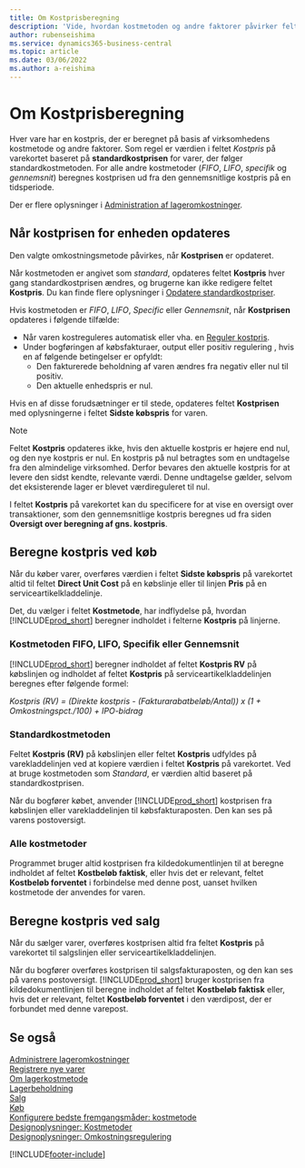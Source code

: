 ```yaml
---
title: Om Kostprisberegning
description: 'Vide, hvordan kostmetoden og andre faktorer påvirker feltet Kostpris på varekortet.'
author: rubenseishima
ms.service: dynamics365-business-central
ms.topic: article
ms.date: 03/06/2022
ms.author: a-reishima
---
```

# <a name="about-unit-cost-calculation" />Om Kostprisberegning

Hver vare har en kostpris, der er beregnet på basis af virksomhedens kostmetode og andre faktorer. Som regel er værdien i feltet *Kostpris* på varekortet baseret på **standardkostprisen** for varer, der følger standardkostmetoden. For alle andre kostmetoder (*FIFO*, *LIFO*, *specifik* og *gennemsnit*) beregnes kostprisen ud fra den gennemsnitlige kostpris på en tidsperiode.  

Der er flere oplysninger i [Administration af lageromkostninger](finance-manage-inventory-costs.md).  

## <a name="when-is-the-unit-cost-field-updated" />Når kostprisen for enheden opdateres

Den valgte omkostningsmetode påvirkes, når **Kostprisen** er opdateret.

Når kostmetoden er angivet som *standard*, opdateres feltet **Kostpris** hver gang standardkostprisen ændres, og brugerne kan ikke redigere feltet **Kostpris**. Du kan finde flere oplysninger i [Opdatere standardkostpriser](finance-how-to-update-standard-costs.md).

Hvis kostmetoden er *FIFO*, *LIFO*, *Specific* eller *Gennemsnit*, når **Kostprisen** opdateres i følgende tilfælde:

* Når varen kostreguleres automatisk eller vha. en [Reguler kostpris](inventory-how-adjust-item-costs.md#to-adjust-item-costs-manually).
* Under bogføringen af købsfakturaer, output eller positiv regulering , hvis en af følgende betingelser er opfyldt:
  * Den fakturerede beholdning af varen ændres fra negativ eller nul til positiv.
  * Den aktuelle enhedspris er nul.

Hvis en af disse forudsætninger er til stede, opdateres feltet **Kostprisen** med oplysningerne i feltet **Sidste købspris** for varen.

> [!NOTE]
> Feltet **Kostpris** opdateres ikke, hvis den aktuelle kostpris er højere end nul, og den nye kostpris er nul. En kostpris på nul betragtes som en undtagelse fra den almindelige virksomhed. Derfor bevares den aktuelle kostpris for at levere den sidst kendte, relevante værdi. Denne undtagelse gælder, selvom det eksisterende lager er blevet værdireguleret til nul.

I feltet **Kostpris** på varekortet kan du specificere for at vise en oversigt over transaktioner, som den gennemsnitlige kostpris beregnes ud fra siden **Oversigt over beregning af gns. kostpris**.

## <a name="unit-cost-calculation-for-purchases" />Beregne kostpris ved køb

Når du køber varer, overføres værdien i feltet **Sidste købspris** på varekortet altid til feltet **Direct Unit Cost** på en købslinje eller til linjen **Pris** på en serviceartikelkladdelinje.

Det, du vælger i feltet **Kostmetode**, har indflydelse på, hvordan [!INCLUDE[prod_short](includes/prod_short.md)] beregner indholdet i felterne **Kostpris** på linjerne.

### <a name="costing-method-fifo-lifo-specific-or-average" />Kostmetoden FIFO, LIFO, Specifik eller Gennemsnit

[!INCLUDE[prod_short](includes/prod_short.md)] beregner indholdet af feltet **Kostpris RV** på købslinjen og indholdet af feltet **Kostpris** på serviceartikelkladdelinjen beregnes efter følgende formel:

*Kostpris (RV) = (Direkte kostpris - (Fakturarabatbeløb/Antal)) x (1 + Omkostningspct./100) + IPO-bidrag*

### <a name="costing-method-standard" />Standardkostmetoden

Feltet **Kostpris (RV)** på købslinjen eller feltet **Kostpris** udfyldes på varekladdelinjen ved at kopiere værdien i feltet **Kostpris** på varekortet. Ved at bruge kostmetoden som *Standard*, er værdien altid baseret på standardkostprisen.

Når du bogfører købet, anvender [!INCLUDE[prod_short](includes/prod_short.md)] kostprisen fra købslinjen eller varekladdelinjen til købsfakturaposten. Den kan ses på varens postoversigt.

### <a name="all-costing-methods" />Alle kostmetoder

Programmet bruger altid kostprisen fra kildedokumentlinjen til at beregne indholdet af feltet **Kostbeløb faktisk**, eller hvis det er relevant, feltet **Kostbeløb forventet** i forbindelse med denne post, uanset hvilken kostmetode der anvendes for varen.

## <a name="unit-cost-calculation-for-sales" />Beregne kostpris ved salg

Når du sælger varer, overføres kostprisen altid fra feltet **Kostpris** på varekortet til salgslinjen eller serviceartikelkladdelinjen.

Når du bogfører overføres kostprisen til salgsfakturaposten, og den kan ses på varens postoversigt. [!INCLUDE[prod_short](includes/prod_short.md)] bruger kostprisen fra kildedokumentlinjen til beregne indholdet af feltet **Kostbeløb faktisk** eller, hvis det er relevant, feltet **Kostbeløb forventet** i den værdipost, der er forbundet med denne varepost.

## <a name="see-also" />Se også

[Administrere lageromkostninger](finance-manage-inventory-costs.md)  
[Registrere nye varer](inventory-how-register-new-items.md)  
[Om lagerkostmetode](finance-learn-about-costing.md)  
[Lagerbeholdning](inventory-manage-inventory.md)  
[Salg](sales-manage-sales.md)  
[Køb](purchasing-manage-purchasing.md)  
[Konfigurere bedste fremgangsmåder: kostmetode](setup-best-practices-costing-method.md)  
[Designoplysninger: Kostmetoder](design-details-costing-methods.md)  
[Designoplysninger: Omkostningsregulering](design-details-cost-adjustment.md)  

[!INCLUDE[footer-include](includes/footer-banner.md)]
